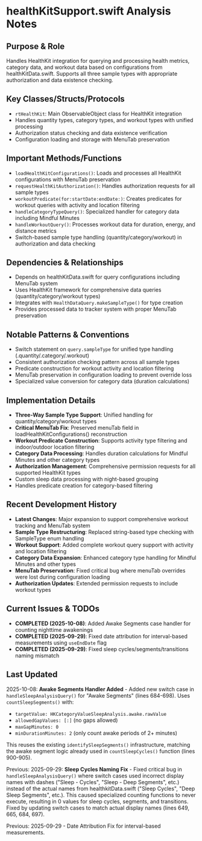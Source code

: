 # healthKitSupport.swift Analysis Notes

## Purpose & Role
Handles HealthKit integration for querying and processing health metrics, category data, and workout data based on configurations from healthKitData.swift. Supports all three sample types with appropriate authorization and data existence checking.

## Key Classes/Structs/Protocols
- `rtHealthKit`: Main ObservableObject class for HealthKit integration
- Handles quantity types, category types, and workout types with unified processing
- Authorization status checking and data existence verification
- Configuration loading and storage with MenuTab preservation

## Important Methods/Functions
- `loadHealthKitConfigurations()`: Loads and processes all HealthKit configurations with MenuTab preservation
- `requestHealthKitAuthorization()`: Handles authorization requests for all sample types
- `workoutPredicate(for:startDate:endDate:)`: Creates predicates for workout queries with activity and location filtering
- `handleCategoryTypeQuery()`: Specialized handler for category data including Mindful Minutes
- `handleWorkoutQuery()`: Processes workout data for duration, energy, and distance metrics
- Switch-based sample type handling (quantity/category/workout) in authorization and data checking

## Dependencies & Relationships
- Depends on healthKitData.swift for query configurations including MenuTab system
- Uses HealthKit framework for comprehensive data queries (quantity/category/workout types)
- Integrates with `HealthDataQuery.makeSampleType()` for type creation
- Provides processed data to tracker system with proper MenuTab preservation

## Notable Patterns & Conventions
- Switch statement on `query.sampleType` for unified type handling (.quantity/.category/.workout)
- Consistent authorization checking pattern across all sample types
- Predicate construction for workout activity and location filtering
- MenuTab preservation in configuration loading to prevent override loss
- Specialized value conversion for category data (duration calculations)

## Implementation Details
- **Three-Way Sample Type Support**: Unified handling for quantity/category/workout types
- **Critical MenuTab Fix**: Preserved menuTab field in loadHealthKitConfigurations() reconstruction
- **Workout Predicate Construction**: Supports activity type filtering and indoor/outdoor location filtering
- **Category Data Processing**: Handles duration calculations for Mindful Minutes and other category types
- **Authorization Management**: Comprehensive permission requests for all supported HealthKit types
- Custom sleep data processing with night-based grouping
- Handles predicate creation for category-based filtering

## Recent Development History
- **Latest Changes**: Major expansion to support comprehensive workout tracking and MenuTab system
- **Sample Type Restructuring**: Replaced string-based type checking with SampleType enum handling
- **Workout Support**: Added complete workout query support with activity and location filtering
- **Category Data Expansion**: Enhanced category type handling for Mindful Minutes and other types
- **MenuTab Preservation**: Fixed critical bug where menuTab overrides were lost during configuration loading
- **Authorization Updates**: Extended permission requests to include workout types

## Current Issues & TODOs
- **COMPLETED (2025-10-08)**: Added Awake Segments case handler for counting nighttime awakenings
- **COMPLETED (2025-09-29)**: Fixed date attribution for interval-based measurements using `useEndDate` flag
- **COMPLETED (2025-09-29)**: Fixed sleep cycles/segments/transitions naming mismatch

## Last Updated
2025-10-08: **Awake Segments Handler Added** - Added new switch case in `handleSleepAnalysisQuery()` for "Awake Segments" (lines 684-698). Uses `countSleepSegments()` with:
- `targetValue: HKCategoryValueSleepAnalysis.awake.rawValue`
- `allowedGapValues: [:]` (no gaps allowed)
- `maxGapMinutes: 0`
- `minDurationMinutes: 2` (only count awake periods of 2+ minutes)

This reuses the existing `identifySleepSegments()` infrastructure, matching the awake segment logic already used in `countSleepCycles()` function (lines 900-905).

Previous:
2025-09-29: **Sleep Cycles Naming Fix** - Fixed critical bug in `handleSleepAnalysisQuery()` where switch cases used incorrect display names with dashes ("Sleep - Cycles", "Sleep - Deep Segments", etc.) instead of the actual names from healthkitData.swift ("Sleep Cycles", "Deep Sleep Segments", etc.). This caused specialized counting functions to never execute, resulting in 0 values for sleep cycles, segments, and transitions. Fixed by updating switch cases to match actual display names (lines 649, 665, 684, 697).

Previous: 2025-09-29 - Date Attribution Fix for interval-based measurements.